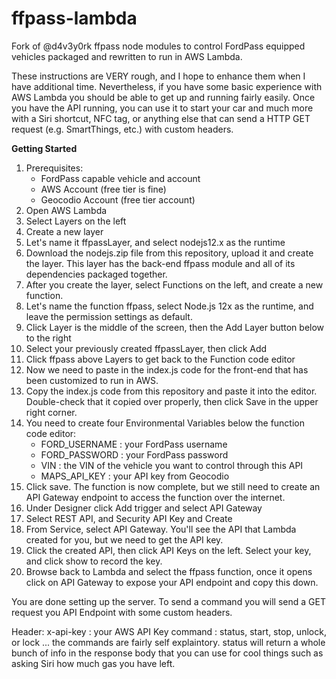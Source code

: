 # ffpass-lambda
Fork of @d4v3y0rk ffpass node modules to control FordPass equipped vehicles packaged and rewritten to run in AWS Lambda.

These instructions are VERY rough, and I hope to enhance them when I have additional time. Nevertheless, if you have some basic experience with AWS Lambda you should be able to get up and running fairly easily. Once you have the API running, you can use it to start your car and much more with a Siri shortcut, NFC tag, or anything else that can send a HTTP GET request (e.g. SmartThings, etc.) with custom headers.


<B>Getting Started</B>  
1) Prerequisites:
	- FordPass capable vehicle and account
	- AWS Account (free tier is fine)
	- Geocodio Account (free tier account)
2) Open AWS Lambda
3) Select Layers on the left
4) Create a new layer
5) Let's name it ffpassLayer, and select nodejs12.x as the runtime
6) Download the nodejs.zip file from this repository, upload it and create the layer. This layer has the back-end ffpass module and all of its dependencies packaged together.
7) After you create the layer, select Functions on the left, and create a new function.
8) Let's name the function ffpass, select Node.js 12x as the runtime, and leave the permission settings as default.
9) Click Layer is the middle of the screen, then the Add Layer button below to the right
10) Select your previously created ffpassLayer, then click Add
11) Click ffpass above Layers to get back to the Function code editor
12) Now we need to paste in the index.js code for the front-end that has been customized to run in AWS.
13) Copy the index.js code from this repository and paste it into the editor. Double-check that it copied over properly, then click Save in the upper right corner.
14) You need to create four Environmental Variables below the function code editor:
	- FORD_USERNAME : your FordPass username 
	- FORD_PASSWORD : your FordPass password
	- VIN : the VIN of the vehicle you want to control through this API
	- MAPS_API_KEY : your API key from Geocodio
15) Click save. The function is now complete, but we still need to create an API Gateway endpoint to access the function over the internet.
16) Under Designer click Add trigger and select API Gateway
17) Select REST API, and Security API Key and Create
18) From Service, select API Gateway. You'll see the API that Lambda created for you, but we need to get the API key.
19) Click the created API, then click API Keys on the left. Select your key, and click show to record the key.
20) Browse back to Lambda and select the ffpass function, once it opens click on API Gateway to expose your API endpoint and copy this down.

You are done setting up the server. To send a command you will send a GET request you API Endpoint with some custom headers.

Header:
x-api-key : your AWS API Key
command : status, start, stop, unlock, or lock
... the commands are fairly self explaintory. status will return a whole bunch of info in the response body that you can use for cool things such as asking Siri how much gas you have left.
